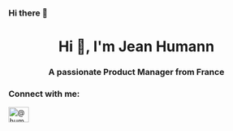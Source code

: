 ### Hi there 👋

<!--
**jean-humann/jean-humann** is a ✨ _special_ ✨ repository because its `README.md` (this file) appears on your GitHub profile.

Here are some ideas to get you started:

- 🔭 I’m currently working on ...
- 🌱 I’m currently learning ...
- 👯 I’m looking to collaborate on ...
- 🤔 I’m looking for help with ...
- 💬 Ask me about ...
- 📫 How to reach me: ...
- 😄 Pronouns: ...
- ⚡ Fun fact: ...
-->

<h1 align="center">Hi 👋, I'm Jean Humann</h1>
<h3 align="center">A passionate Product Manager from France</h3>

<h3 align="left">Connect with me:</h3>
<p align="left">
<a href="https://twitter.com/@humannjean" target="blank"><img align="center" src="https://raw.githubusercontent.com/rahuldkjain/github-profile-readme-generator/master/src/images/icons/Social/twitter.svg" alt="@humannjean" height="30" width="40" /></a>
</p>
